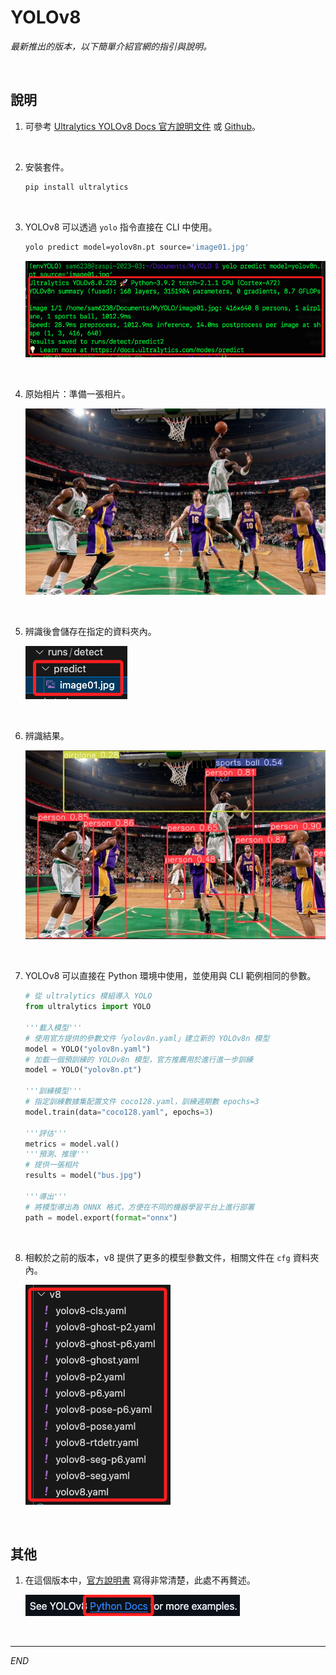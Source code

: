 # YOLOv8

_最新推出的版本，以下簡單介紹官網的指引與說明。_

<br>

## 說明

1. 可參考 [Ultralytics YOLOv8 Docs 官方說明文件](https://docs.ultralytics.com/) 或 [Github](https://github.com/ultralytics/ultralytics)。

<br>

2. 安裝套件。

    ```bash
    pip install ultralytics
    ```

<br>

3. YOLOv8 可以透過 `yolo` 指令直接在 CLI 中使用。

    ```bash
    yolo predict model=yolov8n.pt source='image01.jpg'
    ```

    ![](images/img_17.png)

<br>

4. 原始相片：準備一張相片。

    ![](images/img_18.png)

<br>

5. 辨識後會儲存在指定的資料夾內。

    ![](images/img_19.png)

<br>

6. 辨識結果。

    ![](images/img_20.png)


<br>

7. YOLOv8 可以直接在 Python 環境中使用，並使用與 CLI 範例相同的參數。

    ```python
    # 從 ultralytics 模組導入 YOLO
    from ultralytics import YOLO

    '''載入模型'''
    # 使用官方提供的參數文件「yolov8n.yaml」建立新的 YOLOv8n 模型
    model = YOLO("yolov8n.yaml")
    # 加載一個預訓練的 YOLOv8n 模型，官方推薦用於進行進一步訓練
    model = YOLO("yolov8n.pt")

    '''訓練模型'''
    # 指定訓練數據集配置文件 coco128.yaml，訓練週期數 epochs=3
    model.train(data="coco128.yaml", epochs=3)

    '''評估'''
    metrics = model.val()
    '''預測、推理'''
    # 提供一張相片
    results = model("bus.jpg")

    '''導出'''
    # 將模型導出為 ONNX 格式，方便在不同的機器學習平台上進行部署
    path = model.export(format="onnx")
    ```

<br>

8. 相較於之前的版本，v8 提供了更多的模型參數文件，相關文件在 `cfg` 資料夾內。

    ![](images/img_21.png)


<br>

## 其他

1. 在這個版本中，[官方說明書](https://docs.ultralytics.com/usage/python/) 寫得非常清楚，此處不再贅述。

    ![](images/img_22.png)

<br>

---

_END_